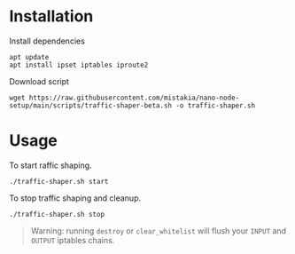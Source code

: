 # Installation

Install dependencies

```
apt update
apt install ipset iptables iproute2
```

Download script

```
wget https://raw.githubusercontent.com/mistakia/nano-node-setup/main/scripts/traffic-shaper-beta.sh -o traffic-shaper.sh
```

# Usage

To start raffic shaping.

```
./traffic-shaper.sh start
```

To stop traffic shaping and cleanup.

```
./traffic-shaper.sh stop
```

> Warning: running `destroy` or `clear_whitelist` will flush your `INPUT` and `OUTPUT` iptables chains.
